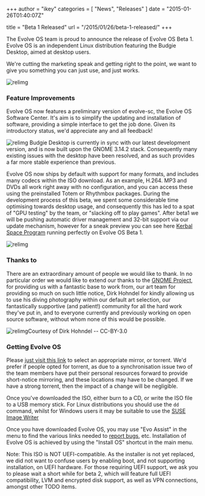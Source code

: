 +++
author = "ikey"
categories = [
"News",
"Releases"
]
date =  "2015-01-26T01:40:07Z"

title = "Beta 1 Released"
url = "/2015/01/26/beta-1-released/"
+++

The Evolve OS team is proud to announce the release of Evolve OS Beta 1. Evolve OS is an independent Linux distribution featuring the Budgie Desktop, aimed at desktop users.

We're cutting the marketing speak and getting right to the point, we want to give you something you can just use, and just works.

![relimg](Screenshot-from-2015-01-26-011134.png)
### Feature Improvements

Evolve OS now features a preliminary version of evolve-sc, the Evolve OS Software Center. It's aim is to simplify the updating and installation of software, providing a 
simple interface to get the job done. Given its introductory status, we'd appreciate any and all feedback!

![relimg](Screenshot-from-2015-01-26-011451.png)
Budgie Desktop is currently in sync with our latest development version, and is now built upon the GNOME 3.14.2 stack. Consequently many existing issues with the 
desktop have been resolved, and as such provides a far more stable experience than previous.

Evolve OS now ships by default with support for many formats, and includes many codecs within the ISO download. As an example, H.264. MP3 and DVDs all work right away 
with no configuration, and you can access these using the preinstalled Totem or Rhythmbox packages. During the development process of this beta, we spent some 
considerable time optimising towards desktop usage, and consequently this has led to a spat of "GPU testing" by the team, or "slacking off to play games". After beta1 
we will be pushing automatic driver management and 32-bit support via our update mechanism, however for a sneak preview you can see 
here [Kerbal Space Program](https://kerbalspaceprogram.com/) running perfectly on Evolve OS Beta 1.

![relimg](Screenshot-from-2015-01-22-181056.png)
### Thanks to

There are an extraordinary amount of people we would like to thank. In no particular order we would like to extend our thanks to the [GNOME Project](http://www.gnome.org/),
 for providing us with a fantastic base to work from, our art team for providing so much on such little notice, Dirk Hohndel for kindly allowing us to use his diving 
 photography within our default art selection, our fantastically supportive (and patient!) community for all the hard work they've put in, and to everyone currently and 
 previously working on open source software, without whom none of this would be possible.

![relimg](Screenshot-from-2015-01-25-185027.png)Courtesy of Dirk Hohndel -- CC-BY-3.0

### Getting Evolve OS

Please [just visit this link](https://solus-project.com/download/) to select an appropriate mirror, or torrent. We'd prefer if people opted for torrent, as due to a 
synchronisation issue two of the team members have put their personal resources forward to provide short-notice mirroring, and these locations may have to be 
changed. If we have a strong torrent, then the impact of a change will be negligible.

Once you've downloaded the ISO, either burn to a CD, or write the ISO file to a USB memory stick. For Linux distributions you should use the `dd` command, whilst 
for Windows users it may be suitable to use the [SUSE Image Writer](https://en.opensuse.org/SDB:Create_a_Live_USB_stick_using_Windows#Write_ISO_to_USB)

Once you have downloaded Evolve OS, you may use "Evo Assist" in the menu to find the various links needed to [report bugs](https://solus-project.com/project/os), etc. 
Installation of Evolve OS is achieved by using the "Install OS" shortcut in the main menu.

Note: This ISO is NOT UEFI-compatible. As the installer is not yet replaced, we did not want to confuse users by enabling boot, and not supporting installation, on UEFI 
hardware. For those requiring UEFI support, we ask you to please wait a short while for beta 2, which will feature full UEFI compatibility, LVM and encrypted disk support, 
as well as VPN connections, amongst other TODO items.